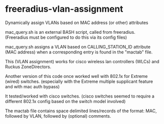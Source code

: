 # freeradius-vlan-assignment
Dynamically assign VLANs based on MAC address (or other) attributes

mac_query.sh is an external BASH script, called from freeradius.
(Freeradius must be configured to do this via its config files)

mac_query.sh assigns a VLAN based on CALLING_STATION_ID attribute (MAC address)
when a corresponding entry is found in the "mactab" file.

This (VLAN assignment) works for cisco wireless lan controllers (WLCs) and Ruckus ZoneDirectors.

Another version of this code once worked well with 802.1x for Extreme (wired) switches.
(especially with the Extreme multiple supplicant feature and with mac auth bypass)

It tested/worked with cisco switches.
(cisco switches seemed to require a different 802.1x config based on the switch model involved)

The mactab file contains space delimited lines/records of the format: MAC, followed by VLAN, followed by (optional) comments.
